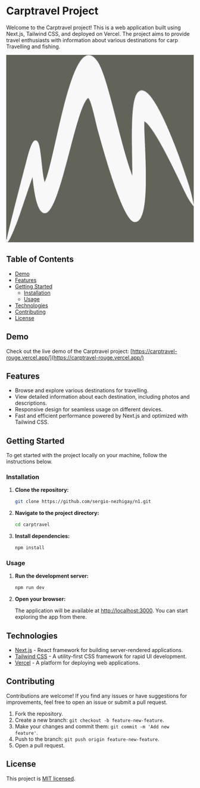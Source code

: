 # Carptravel Project

Welcome to the Carptravel project! This is a web application built using Next.js, Tailwind CSS, and deployed on Vercel. The project aims to provide travel enthusiasts with information about various destinations for carp Travelling and fishing.

![site screenshot](./public/meta/icon-512x512.png)

## Table of Contents

- [Demo](#demo)
- [Features](#features)
- [Getting Started](#getting-started)
  - [Installation](#installation)
  - [Usage](#usage)
- [Technologies](#technologies)
- [Contributing](#contributing)
- [License](#license)

## Demo

Check out the live demo of the Carptravel project: [https://carptravel-rouge.vercel.app/](https://carptravel-rouge.vercel.app/)

## Features

- Browse and explore various destinations for travelling.
- View detailed information about each destination, including photos and descriptions.
- Responsive design for seamless usage on different devices.
- Fast and efficient performance powered by Next.js and optimized with Tailwind CSS.

## Getting Started

To get started with the project locally on your machine, follow the instructions below.

### Installation

1. **Clone the repository:**

   ```bash
   git clone https://github.com/sergio-nezhigay/n1.git
   ```

2. **Navigate to the project directory:**

   ```bash
   cd carptravel
   ```

3. **Install dependencies:**

   ```bash
   npm install
   ```

### Usage

1. **Run the development server:**

   ```bash
   npm run dev
   ```

2. **Open your browser:**

   The application will be available at [http://localhost:3000](http://localhost:3000). You can start exploring the app from there.

## Technologies

- [Next.js](https://nextjs.org/) - React framework for building server-rendered applications.
- [Tailwind CSS](https://tailwindcss.com/) - A utility-first CSS framework for rapid UI development.
- [Vercel](https://vercel.com/) - A platform for deploying web applications.

## Contributing

Contributions are welcome! If you find any issues or have suggestions for improvements, feel free to open an issue or submit a pull request.

1. Fork the repository.
2. Create a new branch: `git checkout -b feature-new-feature`.
3. Make your changes and commit them: `git commit -m 'Add new feature'`.
4. Push to the branch: `git push origin feature-new-feature`.
5. Open a pull request.

## License

This project is [MIT licensed](LICENSE).
